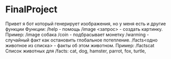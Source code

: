 # FinalProject
Привет я бот который генерирует изображения, но у меня есть и другие функции
                 Функции:
                 /help - помощь
                 /image <запрос> - создать картинку. Пример: /image собака
                 /coin - подбрасывает монетку
                 /warming - случайный факт как остановить глобальное потепление.
                 /facts<одно животное из списка> - факты об этом животном. Пример: /factscat
                 Список животных для /facts:
                 cat,
                 dog,
                 hamster,
                 parrot,
                 fox,
                 turtle,
